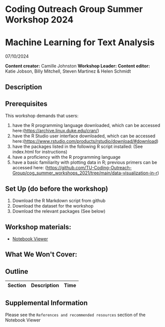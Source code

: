 # Coding Outreach Group Summer Workshop 2024
# Machine Learning for Text Analysis
07/10/2024

__**Content creator:**__ Camille Johnston
__**Workshop Leader:**__ 
__**Content editor:**__ Katie Jobson, Billy Mitchell, Steven Martinez & Helen Schmidt

## Description


## Prerequisites
This workshop demands that users:
1. have the R programming language downloaded, which can be accessed here:(https://archive.linux.duke.edu/cran/)
2. have the R Studio user interface downloaded, which can be accessed here:(https://www.rstudio.com/products/rstudio/download/#download)
3. have the packages listed in the following R script installed: (See index.html for instructions)
4. have a proficiency with the R programming language
5. have a basic familiarity with plotting data in R; previous primers can be accessed here: (https://github.com/TU-Coding-Outreach-Group/cog_summer_workshops_2021/tree/main/data-visualization-in-r) 

## Set Up (do before the workshop)
1. Download the R Markdown script from github
2. Download the dataset for the workshop
3. Download the relevant packages (See below)
    
## Workshop materials:
- [Notebook Viewer]()

## What We Won't Cover:


## Outline
| Section | Description | Time |
| --- | --- | --- |


## Supplemental Information
Please see the `References and recommended resources` section of the Notebook Viewer
